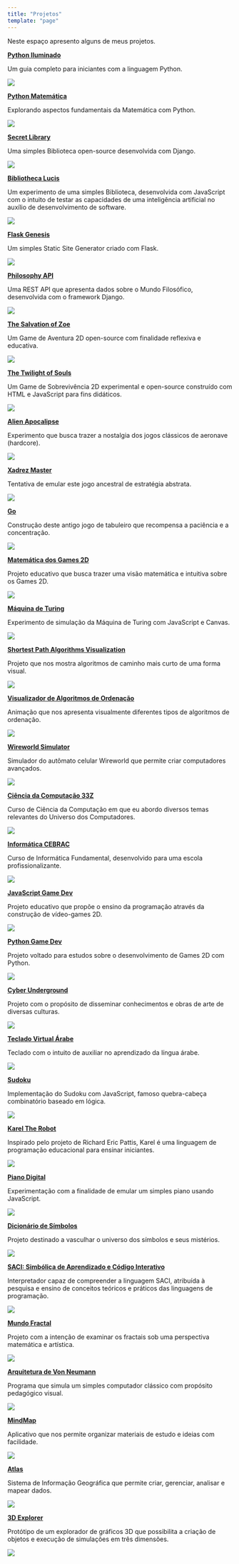 ```yaml
---
title: "Projetos"
template: "page"
---
```


Neste espaço apresento alguns de meus projetos.

<b><a href="https://github.com/the-akira/Python-Iluminado">Python Iluminado</a></b>

Um guia completo para iniciantes com a linguagem Python.

<a href="https://github.com/the-akira/Python-Iluminado"><img src="https://raw.githubusercontent.com/the-akira/akirablog/refs/heads/master/static/projects/pythoniluminado.png" /></a>

<b><a href="https://github.com/the-akira/Python-Matematica">Python Matemática</a></b>

Explorando aspectos fundamentais da Matemática com Python.

<a href="https://github.com/the-akira/Python-Matematica"><img src="https://raw.githubusercontent.com/the-akira/akirablog/refs/heads/master/static/projects/pythonmatematica.png" /></a>

<b><a href="https://thesecretlibrary.pythonanywhere.com/">Secret Library</a></b>

Uma simples Biblioteca open-source desenvolvida com Django.

<a href="https://thesecretlibrary.pythonanywhere.com/"><img src="https://raw.githubusercontent.com/the-akira/akirablog/refs/heads/master/static/projects/secretlibrary.png" /></a>

<b><a href="https://bibliothecalucis.netlify.app/">Bibliotheca Lucis</a></b>

Um experimento de uma simples Biblioteca, desenvolvida com JavaScript com o intuito de testar as capacidades de uma inteligência artificial no auxílio de desenvolvimento de software.

<a href="https://bibliothecalucis.netlify.app/"><img src="https://raw.githubusercontent.com/the-akira/akirablog/refs/heads/master/static/projects/bibliothecalucis.png" /></a>

<b><a href="https://github.com/the-akira/Flask-Genesis">Flask Genesis</a></b>

Um simples Static Site Generator criado com Flask.

<a href="https://github.com/the-akira/Flask-Genesis"><img src="https://raw.githubusercontent.com/the-akira/akirablog/refs/heads/master/static/projects/flaskgenesis.png" /></a>

<b><a href="https://philosophyapi.pythonanywhere.com/">Philosophy API</a></b>

Uma REST API que apresenta dados sobre o Mundo Filosófico, desenvolvida com o framework Django.

<a href="https://philosophyapi.pythonanywhere.com/"><img src="https://raw.githubusercontent.com/the-akira/akirablog/refs/heads/master/static/projects/philosophyapi.png" /></a>

<b><a href="https://thesalvationofzoe.netlify.app/">The Salvation of Zoe</a></b>

Um Game de Aventura 2D open-source com finalidade reflexiva e educativa.

<a href="https://thesalvationofzoe.netlify.app/"><img src="https://raw.githubusercontent.com/the-akira/akirablog/refs/heads/master/static/projects/zoe.png" /></a>

<b><a href="https://thetwilightofsouls.netlify.app/">The Twilight of Souls</a></b>

Um Game de Sobrevivência 2D experimental e open-source construído com HTML e JavaScript para fins didáticos.

<a href="https://thetwilightofsouls.netlify.app/"><img src="https://raw.githubusercontent.com/the-akira/akirablog/refs/heads/master/static/projects/twilight.png" /></a>

<b><a href="https://alienapocalipse.netlify.app/">Alien Apocalipse</a></b>

Experimento que busca trazer a nostalgia dos jogos clássicos de aeronave (hardcore).

<a href="https://alienapocalipse.netlify.app/"><img src="https://raw.githubusercontent.com/the-akira/akirablog/refs/heads/master/static/projects/alien.png" /></a>

<b><a href="https://xadrezmaster.netlify.app/">Xadrez Master</a></b>

Tentativa de emular este jogo ancestral de estratégia abstrata.

<a href="https://xadrezmaster.netlify.app/"><img src="https://raw.githubusercontent.com/the-akira/akirablog/refs/heads/master/static/projects/chess.png" /></a>

<b><a href="https://goboardgame.netlify.app/">Go</a></b>

Construção deste antigo jogo de tabuleiro que recompensa a paciência e a concentração.

<a href="https://goboardgame.netlify.app/"><img src="https://raw.githubusercontent.com/the-akira/akirablog/refs/heads/master/static/projects/go.png" /></a>

<b><a href="https://2dgamemath.netlify.app/">Matemática dos Games 2D</a></b>

Projeto educativo que busca trazer uma visão matemática e intuitiva sobre os Games 2D.

<a href="https://2dgamemath.netlify.app/"><img src="https://raw.githubusercontent.com/the-akira/akirablog/refs/heads/master/static/projects/2dgamemath.png" /></a>

<b><a href="https://turingmachinesimulation.netlify.app/">Máquina de Turing</a></b>

Experimento de simulação da Máquina de Turing com JavaScript e Canvas.

<a href="https://turingmachinesimulation.netlify.app/"><img src="https://raw.githubusercontent.com/the-akira/akirablog/refs/heads/master/static/projects/turingmachine.png" /></a>

<b><a href="https://shortestpathalgorithms.netlify.app/">Shortest Path Algorithms Visualization</a></b>

Projeto que nos mostra algoritmos de caminho mais curto de uma forma visual.

<a href="https://shortestpathalgorithms.netlify.app/"><img src="https://raw.githubusercontent.com/the-akira/akirablog/refs/heads/master/static/projects/shortestpathalgorithms.png" /></a>

<b><a href="https://sortingalgorithmsvisualization.netlify.app/">Visualizador de Algoritmos de Ordenação</a></b>

Animação que nos apresenta visualmente diferentes tipos de algoritmos de ordenação.

<a href="https://sortingalgorithmsvisualization.netlify.app/"><img src="https://raw.githubusercontent.com/the-akira/akirablog/refs/heads/master/static/projects/sortingalgorithms.png" /></a>

<b><a href="https://wireworldsimulator.netlify.app/">Wireworld Simulator</a></b>

Simulador do autômato celular Wireworld que permite criar computadores avançados.

<a href="https://wireworldsimulator.netlify.app/"><img src="https://raw.githubusercontent.com/the-akira/akirablog/refs/heads/master/static/projects/wireworld.png" /></a>

<b><a href="https://cc33z.pythonanywhere.com/">Ciência da Computação 33Z</a></b>

Curso de Ciência da Computação em que eu abordo diversos temas relevantes do Universo dos Computadores.

<a href="https://cc33z.pythonanywhere.com/"><img src="https://raw.githubusercontent.com/the-akira/akirablog/refs/heads/master/static/projects/cc33z.png" /></a>

<b><a href="https://informaticacebrac.netlify.app/">Informática CEBRAC</a></b>

Curso de Informática Fundamental, desenvolvido para uma escola profissionalizante.

<a href="https://informaticacebrac.netlify.app/"><img src="https://raw.githubusercontent.com/the-akira/akirablog/refs/heads/master/static/projects/informatics.png" /></a>

<b><a href="https://javascriptgamedev.netlify.app/">JavaScript Game Dev</a></b>

Projeto educativo que propõe o ensino da programação através da construção de vídeo-games 2D.

<a href="https://javascriptgamedev.netlify.app/"><img src="https://raw.githubusercontent.com/the-akira/JavaScriptGameDev/master/Avatar.png" /></a>

<b><a href="https://github.com/the-akira/PyGameDev">Python Game Dev</a></b>

Projeto voltado para estudos sobre o desenvolvimento de Games 2D com Python.

<a href="https://github.com/the-akira/PyGameDev"><img src="https://raw.githubusercontent.com/the-akira/PyGameDev/master/Images/avatar.jpg" /></a>

<b><a href="https://cyberunderground.netlify.app/">Cyber Underground</a></b>

Projeto com o propósito de disseminar conhecimentos e obras de arte de diversas culturas.

<a href="https://cyberunderground.netlify.app/"><img src="https://raw.githubusercontent.com/the-akira/akirablog/refs/heads/master/static/projects/cyberunderground.png" /></a>

<b><a href="https://arabickeyboard.netlify.app/">Teclado Virtual Árabe</a></b>

Teclado com o intuito de auxiliar no aprendizado da língua árabe.

<a href="https://arabickeyboard.netlify.app/"><img src="https://raw.githubusercontent.com/the-akira/akirablog/refs/heads/master/static/projects/arabic.png" /></a>

<b><a href="https://akirasudoku.netlify.app/">Sudoku</a></b>

Implementação do Sudoku com JavaScript, famoso quebra-cabeça combinatório baseado em lógica.

<a href="https://akirasudoku.netlify.app/"><img src="https://raw.githubusercontent.com/the-akira/akirablog/refs/heads/master/static/projects/sudoku.png" /></a>

<b><a href="https://kareltherobot.netlify.app/">Karel The Robot</a></b>

Inspirado pelo projeto de Richard Eric Pattis, Karel é uma linguagem de programação educacional para ensinar iniciantes.

<a href="https://kareltherobot.netlify.app/"><img src="https://raw.githubusercontent.com/the-akira/akirablog/refs/heads/master/static/projects/karel.png" /></a>

<b><a href="https://piano-digital.netlify.app/">Piano Digital</a></b>

Experimentação com a finalidade de emular um simples piano usando JavaScript.

<a href="https://piano-digital.netlify.app/"><img src="https://raw.githubusercontent.com/the-akira/akirablog/refs/heads/master/static/projects/piano.png" /></a>

<b><a href="https://dictionarysymbols.netlify.app/">Dicionário de Símbolos</a></b>

Projeto destinado a vasculhar o universo dos símbolos e seus mistérios.

<a href="https://dictionarysymbols.netlify.app/"><img src="https://raw.githubusercontent.com/the-akira/akirablog/refs/heads/master/static/projects/symbols.png" /></a>

<b><a href="https://interpretadorsaci.netlify.app/">SACI: Simbólica de Aprendizado e Código Interativo</a></b>

Interpretador capaz de compreender a linguagem SACI, atribuída à pesquisa e ensino de conceitos teóricos e práticos das linguagens de programação.

<a href="https://interpretadorsaci.netlify.app/"><img src="https://raw.githubusercontent.com/the-akira/akirablog/refs/heads/master/static/projects/saci.png" /></a>

<b><a href="https://mundofractal.netlify.app/">Mundo Fractal</a></b>

Projeto com a intenção de examinar os fractais sob uma perspectiva matemática e artística.

<a href="https://mundofractal.netlify.app/"><img src="https://raw.githubusercontent.com/the-akira/akirablog/refs/heads/master/static/projects/fractal.png" /></a>

<b><a href="https://arquiteturavonneumann.netlify.app/">Arquitetura de Von Neumann</a></b>

Programa que simula um simples computador clássico com propósito pedagógico visual.

<a href="https://arquiteturavonneumann.netlify.app/"><img src="https://raw.githubusercontent.com/the-akira/akirablog/refs/heads/master/static/projects/vonneumann.png" /></a>

<b><a href="https://appmindmap.netlify.app/">MindMap</a></b>

Aplicativo que nos permite organizar materiais de estudo e ideias com facilidade.

<a href="https://appmindmap.netlify.app/"><img src="https://raw.githubusercontent.com/the-akira/akirablog/refs/heads/master/static/projects/mindmap.png" /></a>

<b><a href="https://atlas-gis.netlify.app/">Atlas</a></b>

Sistema de Informação Geográfica que permite criar, gerenciar, analisar e mapear dados.

<a href="https://atlas-gis.netlify.app/"><img src="https://raw.githubusercontent.com/the-akira/akirablog/refs/heads/master/static/projects/atlas.png" /></a>

<b><a href="https://3dexplorer.netlify.app/">3D Explorer</a></b>

Protótipo de um explorador de gráficos 3D que possibilita a criação de objetos e execução de simulações em três dimensões.

<a href="https://3dexplorer.netlify.app/"><img src="https://raw.githubusercontent.com/the-akira/akirablog/refs/heads/master/static/projects/3dexplorer.png" /></a>
